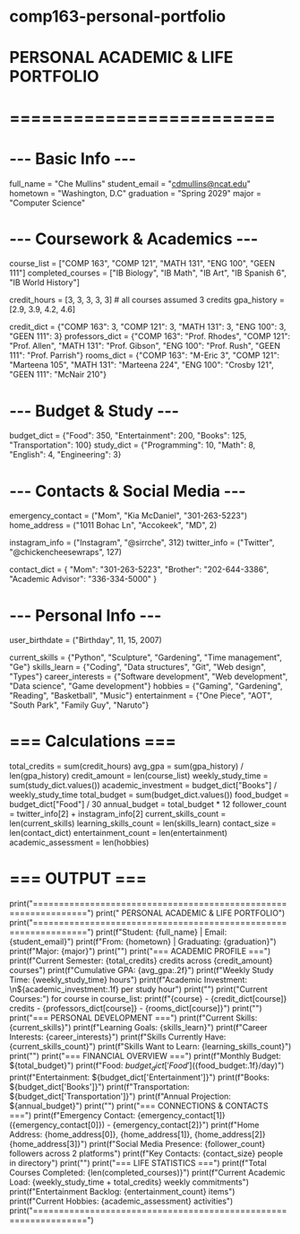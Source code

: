 # comp163-personal-portfolio
# PERSONAL ACADEMIC & LIFE PORTFOLIO
# =========================

# --- Basic Info ---
full_name = "Che Mullins"
student_email = "cdmullins@ncat.edu"
hometown = "Washington, D.C"
graduation = "Spring 2029"
major = "Computer Science"

# --- Coursework & Academics ---
course_list = ["COMP 163", "COMP 121", "MATH 131", "ENG 100", "GEEN 111"]
completed_courses = ["IB Biology", "IB Math", "IB Art", "IB Spanish 6", "IB World History"]

credit_hours = [3, 3, 3, 3, 3]   # all courses assumed 3 credits
gpa_history = [2.9, 3.9, 4.2, 4.6]

credit_dict = {"COMP 163": 3, "COMP 121": 3, "MATH 131": 3, "ENG 100": 3, "GEEN 111": 3}
professors_dict = {"COMP 163": "Prof. Rhodes", "COMP 121": "Prof. Allen",
                   "MATH 131": "Prof. Gibson", "ENG 100": "Prof. Rush", "GEEN 111": "Prof. Parrish"}
rooms_dict = {"COMP 163": "M-Eric 3", "COMP 121": "Marteena 105",
              "MATH 131": "Marteena 224", "ENG 100": "Crosby 121", "GEEN 111": "McNair 210"}

# --- Budget & Study ---
budget_dict = {"Food": 350, "Entertainment": 200, "Books": 125, "Transportation": 100}
study_dict = {"Programming": 10, "Math": 8, "English": 4, "Engineering": 3}

# --- Contacts & Social Media ---
emergency_contact = ("Mom", "Kia McDaniel", "301-263-5223")
home_address = ("1011 Bohac Ln", "Accokeek", "MD", 2)

instagram_info = ("Instagram", "@sirrche", 312)
twitter_info = ("Twitter", "@chickencheesewraps", 127)

contact_dict = {
    "Mom": "301-263-5223",
    "Brother": "202-644-3386",
    "Academic Advisor": "336-334-5000"
}

# --- Personal Info ---
user_birthdate = ("Birthday", 11, 15, 2007)

current_skills = {"Python", "Sculpture", "Gardening", "Time management", "Ge"}
skills_learn = {"Coding", "Data structures", "Git", "Web design", "Types"}
career_interests = {"Software development", "Web development", "Data science", "Game development"}
hobbies = {"Gaming", "Gardening", "Reading", "Basketball", "Music"}
entertainment = {"One Piece", "AOT", "South Park", "Family Guy", "Naruto"}

# === Calculations ===
total_credits = sum(credit_hours)
avg_gpa = sum(gpa_history) / len(gpa_history)
credit_amount = len(course_list)
weekly_study_time = sum(study_dict.values())
academic_investment = budget_dict["Books"] / weekly_study_time
total_budget = sum(budget_dict.values())
food_budget = budget_dict["Food"] / 30
annual_budget = total_budget * 12
follower_count = twitter_info[2] + instagram_info[2]
current_skills_count = len(current_skills)
learning_skills_count = len(skills_learn)
contact_size = len(contact_dict)
entertainment_count = len(entertainment)
academic_assessment = len(hobbies)

# === OUTPUT ===
print("================================================================")
print("              PERSONAL ACADEMIC & LIFE PORTFOLIO")
print("================================================================")
print(f"Student: {full_name} | Email: {student_email}")
print(f"From: {hometown} | Graduating: {graduation}")
print(f"Major: {major}")
print("")
print("=== ACADEMIC PROFILE ===")
print(f"Current Semester: {total_credits} credits across {credit_amount} courses")
print(f"Cumulative GPA: {avg_gpa:.2f}")
print(f"Weekly Study Time: {weekly_study_time} hours")
print(f"Academic Investment: \n${academic_investment:.1f} per study hour")
print("")
print("Current Courses:")
for course in course_list:
    print(f"{course} - {credit_dict[course]} credits - {professors_dict[course]} - {rooms_dict[course]}")
print("")
print("=== PERSONAL DEVELOPMENT ===")
print(f"Current Skills: {current_skills}")
print(f"Learning Goals: {skills_learn}")
print(f"Career Interests: {career_interests}")
print(f"Skills Currently Have: {current_skills_count}")
print(f"Skills Want to Learn: {learning_skills_count}")
print("")
print("=== FINANCIAL OVERVIEW ===")
print(f"Monthly Budget: ${total_budget}")
print(f"Food: ${budget_dict['Food']} (${food_budget:.1f}/day)")
print(f"Entertainment: ${budget_dict['Entertainment']}")
print(f"Books: ${budget_dict['Books']}")
print(f"Transportation: ${budget_dict['Transportation']}")
print(f"Annual Projection: ${annual_budget}")
print("")
print("=== CONNECTIONS & CONTACTS ===")
print(f"Emergency Contact: {emergency_contact[1]} ({emergency_contact[0]}) - {emergency_contact[2]}")
print(f"Home Address: {home_address[0]}, {home_address[1]}, {home_address[2]} {home_address[3]}")
print(f"Social Media Presence: {follower_count} followers across 2 platforms")
print(f"Key Contacts: {contact_size} people in directory")
print("")
print("=== LIFE STATISTICS ===")
print(f"Total Courses Completed: {len(completed_courses)}")
print(f"Current Academic Load: {weekly_study_time + total_credits} weekly commitments")
print(f"Entertainment Backlog: {entertainment_count} items")
print(f"Current Hobbies: {academic_assessment} activities")
print("================================================================")
